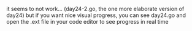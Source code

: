 it seems to not work... (day24-2.go, the one more elaborate version of day24)
but if you want nice visual progress, you can see day24.go and open the .ext file in your code editor to see progress in real time
